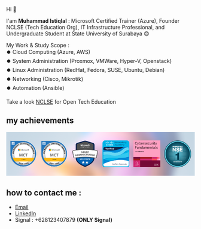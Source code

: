 Hi 👋

I'am **Muhammad Istiqlal** : Microsoft Certified Trainer (Azure), Founder NCLSE (Tech Education Org), IT Infrastructure Professional, and Undergraduate Student at State University of Surabaya 😊

My Work & Study Scope : <br>
⏺️ Cloud Computing (Azure, AWS) <br>
⏺️ System Administration (Proxmox, VMWare, Hyper-V, Openstack) <br>
⏺️ Linux Administration (RedHat, Fedora, SUSE, Ubuntu, Debian) <br>
⏺️ Networking (Cisco, Mikrotik) <br>
⏺️ Automation (Ansible) <br>

Take a look [NCLSE](https://github.com/NCLSE) for Open Tech Education

## my achievements
![](https://github.com/iqlal/iqlal/blob/master/images/pencapaian.png)

## how to contact me :
- [Email](mailto:iqlal@nclse.org)
- [LinkedIn](https://linkedin.com/in/iqlal)
- Signal : +628123407879 **(ONLY Signal)**
